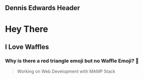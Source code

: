 ## Dennis Edwards Header
# **Hey There**
## **I Love Waffles**


### **Why is there a red triangle emoji but no Waffle Emoji?** :small_red_triangle:

> Working on Web Development with MAMP Stack
<!--
- 🔭 I’m currently working on ...
- 🌱 I’m currently learning ...
- 👯 I’m looking to collaborate on ...
- 🤔 I’m looking for help with ...
- 💬 Ask me about ...
- 📫 How to reach me: ...
- 😄 Pronouns: ...
- ⚡ Fun fact: ...
-->
